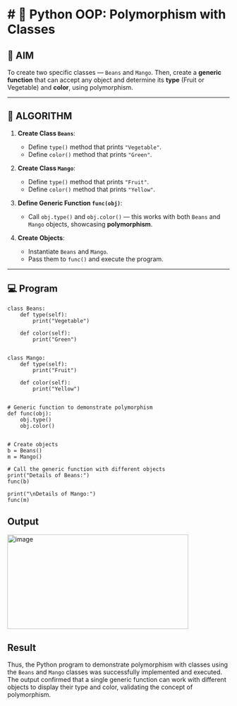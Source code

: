 # # 🐍 Python OOP: Polymorphism with Classes

## 🎯 AIM

To create two specific classes — `Beans` and `Mango`. Then, create a **generic function** that can accept any object and determine its **type** (Fruit or Vegetable) and **color**, using polymorphism.

---

## 🧠 ALGORITHM

1. **Create Class `Beans`**:
   - Define `type()` method that prints `"Vegetable"`.
   - Define `color()` method that prints `"Green"`.

2. **Create Class `Mango`**:
   - Define `type()` method that prints `"Fruit"`.
   - Define `color()` method that prints `"Yellow"`.

3. **Define Generic Function `func(obj)`**:
   - Call `obj.type()` and `obj.color()` — this works with both `Beans` and `Mango` objects, showcasing **polymorphism**.

4. **Create Objects**:
   - Instantiate `Beans` and `Mango`.
   - Pass them to `func()` and execute the program.

---

## 💻 Program
```
class Beans:
    def type(self):
        print("Vegetable")

    def color(self):
        print("Green")


class Mango:
    def type(self):
        print("Fruit")

    def color(self):
        print("Yellow")


# Generic function to demonstrate polymorphism
def func(obj):
    obj.type()
    obj.color()


# Create objects
b = Beans()
m = Mango()

# Call the generic function with different objects
print("Details of Beans:")
func(b)

print("\nDetails of Mango:")
func(m)

```
## Output
<img width="410" height="214" alt="image" src="https://github.com/user-attachments/assets/139c5e71-5ece-44f1-9310-b40029b007e7" />

## Result
Thus, the Python program to demonstrate polymorphism with classes using the `Beans` and `Mango` classes was successfully implemented and executed. The output confirmed that a single generic function can work with different objects to display their type and color, validating the concept of polymorphism.
